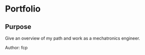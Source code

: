 #	Portfolio
 
##	Purpose 

Give an overview of my path and work as a mechatronics engineer.

    
Author: fcp
